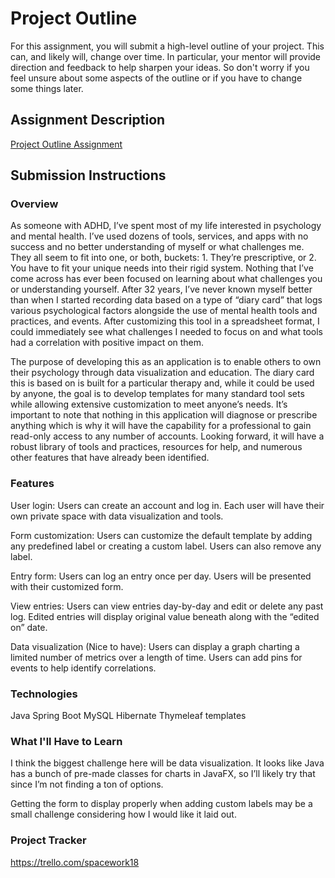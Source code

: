 # Project Outline
For this assignment, you will submit a high-level outline of your project. This can, and likely will, change over time. In particular, your mentor will provide direction and feedback to help sharpen your ideas. So don't worry if you feel unsure about some aspects of the outline or if you have to change some things later.

## Assignment Description
[Project Outline Assignment](https://education.launchcode.org/liftoff/modules/assignments/project-outline)

## Submission Instructions

### Overview
As someone with ADHD, I’ve spent most of my life interested in psychology and mental health. I’ve used dozens of tools, services, and apps with no success and no better understanding of myself or what challenges me. They all seem to fit into one, or both, buckets: 1. They’re prescriptive, or 2. You have to fit your unique needs into their rigid system. Nothing that I’ve come across has ever been focused on learning about what challenges you or understanding yourself. After 32 years, I’ve never known myself better than when I started recording data based on a type of “diary card” that logs various psychological factors alongside the use of mental health tools and practices, and events. After customizing this tool in a spreadsheet format, I could immediately see what challenges I needed to focus on and what tools had a correlation with positive impact on them.

The purpose of developing this as an application is to enable others to own their psychology through data visualization and education. The diary card this is based on is built for a particular therapy and, while it could be used by anyone, the goal is to develop templates for many standard tool sets while allowing extensive customization to meet anyone’s needs. It’s important to note that nothing in this application will diagnose or prescribe anything which is why it will have the capability for a professional to gain read-only access to any number of accounts. Looking forward, it will have a robust library of tools and practices, resources for help, and numerous other features that have already been identified. 

### Features
User login: Users can create an account and log in. Each user will have their own private space with data visualization and tools.

Form customization: Users can customize the default template by adding any predefined label or creating a custom label. Users can also remove any label.

Entry form: Users can log an entry once per day. Users will be presented with their customized form.

View entries: Users can view entries day-by-day and edit or delete any past log. Edited entries will display original value beneath along with the “edited on” date.

Data visualization (Nice to have): Users can display a graph charting a limited number of metrics over a length of time. Users can add pins for events to help identify correlations.

### Technologies
Java
Spring Boot
MySQL
Hibernate
Thymeleaf templates

### What I'll Have to Learn
I think the biggest challenge here will be data visualization. It looks like Java has a bunch of pre-made classes for charts in JavaFX, so I’ll likely try that since I’m not finding a ton of options.

Getting the form to display properly when adding custom labels may be a small challenge considering how I would like it laid out.

### Project Tracker
https://trello.com/spacework18
